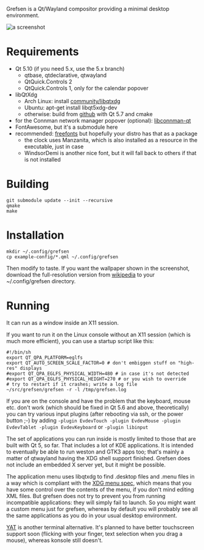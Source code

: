 Grefsen is a Qt/Wayland compositor providing a minimal desktop environment.

![a screenshot](screenshot.jpg "screenshot")

# Requirements

* Qt 5.10 (if you need 5.x, use the 5.x branch)
  - qtbase, qtdeclarative, qtwayland
  - QtQuick.Controls 2
  - QtQuick.Controls 1, only for the calendar popover
* libQtXdg
  * Arch Linux: install [community/libqtxdg](https://www.archlinux.org/packages/community/x86_64/libqtxdg/)
  * Ubuntu: apt-get install libqt5xdg-dev
  * otherwise: build from [github](https://github.com/lxde/libqtxdg) with Qt 5.7 and cmake
* for the Connman network manager popover (optional): [libconnman-qt](https://git.merproject.org/mer-core/libconnman-qt)
* FontAwesome, but it's a submodule here
* recommended: [freefonts](http://ibiblio.org/pub/linux/X11/fonts/freefonts-0.10.tar.gz) but hopefully your distro has that as a package
  * the clock uses Manzanita, which is also installed as a resource in the executable, just in case
  * WindsorDemi is another nice font, but it will fall back to others if that is not installed

# Building

```
git submodule update --init --recursive
qmake
make
```

# Installation

```
mkdir ~/.config/grefsen
cp example-config/*.qml ~/.config/grefsen
```

Then modify to taste.  If you want the wallpaper shown in the screenshot, download
the full-resolution version from
[wikipedia](https://commons.wikimedia.org/wiki/File:Oslo_mot_Grefsentoppen_fra_Ekeberg.jpg)
to your ~/.config/grefsen directory.

# Running

It can run as a window inside an X11 session.

If you want to run it on the Linux console without an X11 session
(which is much more efficient), you can use a startup script like this:

```
#!/bin/sh
export QT_QPA_PLATFORM=eglfs
export QT_AUTO_SCREEN_SCALE_FACTOR=0 # don't embiggen stuff on "high-res" displays
#export QT_QPA_EGLFS_PHYSICAL_WIDTH=480 # in case it's not detected
#export QT_QPA_EGLFS_PHYSICAL_HEIGHT=270 # or you wish to override
# try to restart if it crashes; write a log file
~/src/grefsen/grefsen -r -l /tmp/grefsen.log
```

If you are on the console and have the problem that the keyboard, mouse etc.
don't work (which should be fixed in Qt 5.6 and above, theoretically) you can
try various input plugins (after rebooting via ssh, or the power button ;-) by adding
```-plugin EvdevTouch -plugin EvdevMouse -plugin EvdevTablet -plugin EvdevKeyboard```
or
```-plugin libinput```

The set of applications you can run inside is mostly limited to those
that are built with Qt 5, so far.  That includes a lot of KDE applications.
It is intended to eventually be able to run weston and GTK3 apps too;
that's mainly a matter of qtwayland having the XDG shell support finished.
Grefsen does not include an embedded X server yet, but it might be possible.

The application menu uses libqtxdg to find .desktop files and .menu files
in a way which is compliant with the
[XDG menu spec](https://specifications.freedesktop.org/menu-spec/menu-spec-1.0.html),
which means that you have some control over the contents of the menu, if you
don't mind editing XML files.  But grefsen does not try to prevent you from
running incompatible applications: they will simply fail to launch.  So you
might want a custom menu just for grefsen, whereas by default you will probably
see all the same applications as you do in your usual desktop environment.

[YAT](https://github.com/jorgen/yat) is another terminal alternative.
It's planned to have better touchscreen support soon (flicking with your
finger, text selection when you drag a mouse), whereas konsole still doesn't.
